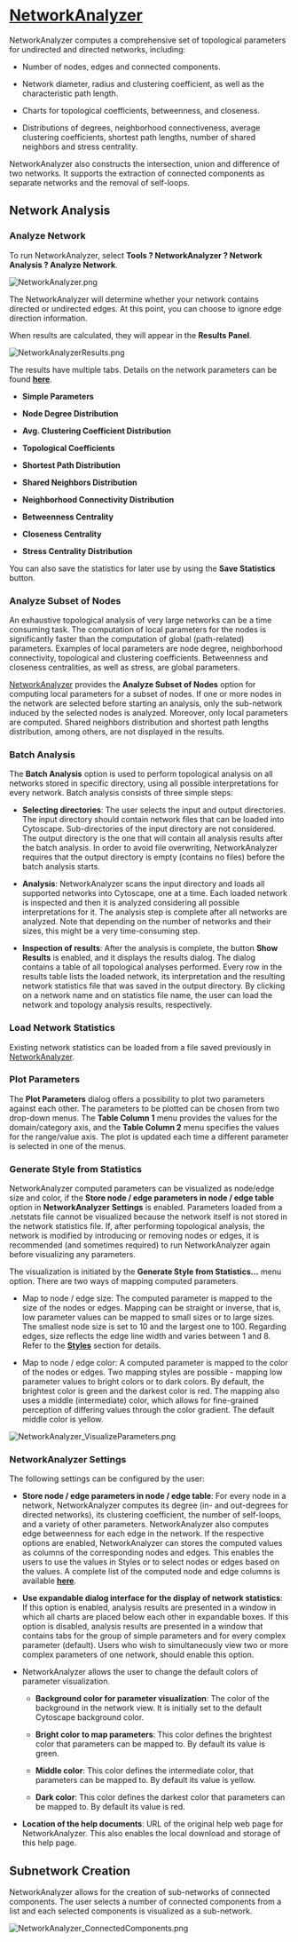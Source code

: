 [NetworkAnalyzer](http://wiki.cytoscape.org/Cytoscape_3/UserManual/Cytoscape_3/UserManual/Network_Analyzer)
===========================================================================================================

NetworkAnalyzer computes a comprehensive set of topological parameters
for undirected and directed networks, including:

-   Number of nodes, edges and connected components.

-   Network diameter, radius and clustering coefficient, as well as the
    characteristic path length.

-   Charts for topological coefficients, betweenness, and closeness.

-   Distributions of degrees, neighborhood connectiveness, average
    clustering coefficients, shortest path lengths, number of shared
    neighbors and stress centrality.

NetworkAnalyzer also constructs the intersection, union and difference
of two networks. It supports the extraction of connected components as
separate networks and the removal of self-loops.

Network Analysis
----------------

### Analyze Network

To run NetworkAnalyzer, select **Tools ? NetworkAnalyzer ? Network
Analysis ? Analyze Network**.

![NetworkAnalyzer.png](http://wiki.cytoscape.org//Cytoscape_3/UserManual/Network_Analyzer?action=AttachFile&do=get&target=NetworkAnalyzer.png)

The NetworkAnalyzer will determine whether your network contains
directed or undirected edges. At this point, you can choose to ignore
edge direction information.

When results are calculated, they will appear in the **Results Panel**.

![NetworkAnalyzerResults.png](http://wiki.cytoscape.org//Cytoscape_3/UserManual/Network_Analyzer?action=AttachFile&do=get&target=NetworkAnalyzerResults.png)

The results have multiple tabs. Details on the network parameters can be
found
**[here](http://med.bioinf.mpi-inf.mpg.de/netanalyzer/help/2.7/index.html#complex)**.

-   **Simple Parameters**

-   **Node Degree Distribution**

-   **Avg. Clustering Coefficient Distribution**

-   **Topological Coefficients**

-   **Shortest Path Distribution**

-   **Shared Neighbors Distribution**

-   **Neighborhood Connectivity Distribution**

-   **Betweenness Centrality**

-   **Closeness Centrality**

-   **Stress Centrality Distribution**

You can also save the statistics for later use by using the **Save
Statistics** button.

### Analyze Subset of Nodes

An exhaustive topological analysis of very large networks can be a time
consuming task. The computation of local parameters for the nodes is
significantly faster than the computation of global (path-related)
parameters. Examples of local parameters are node degree, neighborhood
connectivity, topological and clustering coefficients. Betweenness and
closeness centralities, as well as stress, are global parameters.

[NetworkAnalyzer](http://wiki.cytoscape.org/Cytoscape_3/UserManual/NetworkAnalyzer#)
provides the **Analyze Subset of Nodes** option for computing local
parameters for a subset of nodes. If one or more nodes in the network
are selected before starting an analysis, only the sub-network induced
by the selected nodes is analyzed. Moreover, only local parameters are
computed. Shared neighbors distribution and shortest path lengths
distribution, among others, are not displayed in the results.

### Batch Analysis

The **Batch Analysis** option is used to perform topological analysis on
all networks stored in specific directory, using all possible
interpretations for every network. Batch analysis consists of three
simple steps:

-   **Selecting directories**: The user selects the input and
    output directories. The input directory should contain network files
    that can be loaded into Cytoscape. Sub-directories of the input
    directory are not considered. The output directory is the one that
    will contain all analysis results after the batch analysis. In order
    to avoid file overwriting, NetworkAnalyzer requires that the output
    directory is empty (contains no files) before the batch
    analysis starts.

-   **Analysis**: NetworkAnalyzer scans the input directory and loads
    all supported networks into Cytoscape, one at a time. Each loaded
    network is inspected and then it is analyzed considering all
    possible interpretations for it. The analysis step is complete after
    all networks are analyzed. Note that depending on the number of
    networks and their sizes, this might be a very time-consuming step.

-   **Inspection of results**: After the analysis is complete, the
    button **Show Results** is enabled, and it displays the
    results dialog. The dialog contains a table of all topological
    analyses performed. Every row in the results table lists the loaded
    network, its interpretation and the resulting network statistics
    file that was saved in the output directory. By clicking on a
    network name and on statistics file name, the user can load the
    network and topology analysis results, respectively.

### Load Network Statistics

Existing network statistics can be loaded from a file saved previously
in
[NetworkAnalyzer](http://wiki.cytoscape.org/Cytoscape_3/UserManual/NetworkAnalyzer#).

### Plot Parameters

The **Plot Parameters** dialog offers a possibility to plot two
parameters against each other. The parameters to be plotted can be
chosen from two drop-down menus. The **Table Column 1** menu provides
the values for the domain/category axis, and the **Table Column 2** menu
specifies the values for the range/value axis. The plot is updated each
time a different parameter is selected in one of the menus.

### Generate Style from Statistics

NetworkAnalyzer computed parameters can be visualized as node/edge size
and color, if the **Store node / edge parameters in node / edge table**
option in **NetworkAnalyzer Settings** is enabled. Parameters loaded
from a .netstats file cannot be visualized because the network itself is
not stored in the network statistics file. If, after performing
topological analysis, the network is modified by introducing or removing
nodes or edges, it is recommended (and sometimes required) to run
NetworkAnalyzer again before visualizing any parameters.

The visualization is initiated by the **Generate Style from
Statistics...** menu option. There are two ways of mapping computed
parameters.

-   Map to node / edge size: The computed parameter is mapped to the
    size of the nodes or edges. Mapping can be straight or inverse, that
    is, low parameter values can be mapped to small sizes or to
    large sizes. The smallest node size is set to 10 and the largest one
    to 100. Regarding edges, size reflects the edge line width and
    varies between 1 and 8. Refer to the
    **[Styles](http://wiki.cytoscape.org/Cytoscape_3/UserManual/Cytoscape_3/UserManual/Styles#)**
    section for details.

-   Map to node / edge color: A computed parameter is mapped to the
    color of the nodes or edges. Two mapping styles are possible -
    mapping low parameter values to bright colors or to dark colors. By
    default, the brightest color is green and the darkest color is red.
    The mapping also uses a middle (intermediate) color, which allows
    for fine-grained perception of differing values through the
    color gradient. The default middle color is yellow.

![NetworkAnalyzer\_VisualizeParameters.png](http://wiki.cytoscape.org//Cytoscape_3/UserManual/Network_Analyzer?action=AttachFile&do=get&target=NetworkAnalyzer_VisualizeParameters.png)

### NetworkAnalyzer Settings

The following settings can be configured by the user:

-   **Store node / edge parameters in node / edge table**: For every
    node in a network, NetworkAnalyzer computes its degree (in- and
    out-degrees for directed networks), its clustering coefficient, the
    number of self-loops, and a variety of other parameters.
    NetworkAnalyzer also computes edge betweenness for each edge in
    the network. If the respective options are enabled, NetworkAnalyzer
    can stores the computed values as columns of the corresponding nodes
    and edges. This enables the users to use the values in Styles or to
    select nodes or edges based on the values. A complete list of the
    computed node and edge columns is available
    **[here](http://med.bioinf.mpi-inf.mpg.de/netanalyzer/help/2.7/index.html#attributes)**.

-   **Use expandable dialog interface for the display of network
    statistics**: If this option is enabled, analysis results are
    presented in a window in which all charts are placed below each
    other in expandable boxes. If this option is disabled, analysis
    results are presented in a window that contains tabs for the group
    of simple parameters and for every complex parameter (default).
    Users who wish to simultaneously view two or more complex parameters
    of one network, should enable this option.

-   NetworkAnalyzer allows the user to change the default colors of
    parameter visualization.

    -   **Background color for parameter visualization**: The color of
        the background in the network view. It is initially set to the
        default Cytoscape background color.

    -   **Bright color to map parameters**: This color defines the
        brightest color that parameters can be mapped to. By default its
        value is green.

    -   **Middle color**: This color defines the intermediate color,
        that parameters can be mapped to. By default its value
        is yellow.

    -   **Dark color**: This color defines the darkest color that
        parameters can be mapped to. By default its value is red.

-   **Location of the help documents**: URL of the original help web
    page for NetworkAnalyzer. This also enables the local download and
    storage of this help page.

Subnetwork Creation
-------------------

NetworkAnalyzer allows for the creation of sub-networks of connected
components. The user selects a number of connected components from a
list and each selected components is visualized as a sub-network.

![NetworkAnalyzer\_ConnectedComponents.png](http://wiki.cytoscape.org//Cytoscape_3/UserManual/Network_Analyzer?action=AttachFile&do=get&target=NetworkAnalyzer_ConnectedComponents.png)